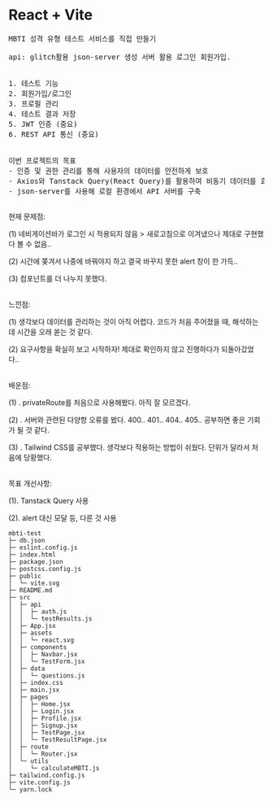 # React + Vite

<pre>
MBTI 성격 유형 테스트 서비스를 직접 만들기

api: glitch활용 json-server 생성 서버 활용 로그인 회원가입.


1. 테스트 기능 
2. 회원가입/로그인
3. 프로필 관리
4. 테스트 결과 저장
5. JWT 인증 (중요)
6. REST API 통신 (중요)


이번 프로젝트의 목표
- 인증 및 권한 관리를 통해 사용자의 데이터를 안전하게 보호
- Axios와 Tanstack Query(React Query)를 활용하여 비동기 데이터를 효율적으로 관리 
- json-server를 사용해 로컬 환경에서 API 서버를 구축

</pre>

<div>
현재 문제점: 
<p> (1) 네비게이션바가 로그인 시 적용되지 않음 > 새로고침으로 이겨냈으나 제대로 구현했다 볼 수 없음..</p>
<p> (2) 시간에 쫒겨서 나중에 바꿔야지 하고 결국 바꾸지 못한 alert 창이 한 가득.. </p>
<p> (3) 컴포넌트를 더 나누지 못했다.</p>
<br/>
느낀점:
<p> (1) 생각보다 데이터를 관리하는 것이 아직 어렵다. 코드가 처음 주어졌을 때, 해석하는 데 시간을 오래 쏟는 것 같다.</p>
<p> (2) 요구사항을 확실히 보고 시작하자! 제대로 확인하지 않고 진행하다가 되돌아갔었다..</p>
<br/>
배운점: 
<p> (1) . privateRoute를 처음으로 사용해봤다. 아직 잘 모르겠다.</p>
<p> (2) . 서버와 관련된 다양항 오류를 봤다. 400.. 401.. 404.. 405.. 공부하면 좋은 기회가 될 것 같다. </p>
<p> (3) . Tailwind CSS를 공부했다. 생각보다 적용하는 방법이 쉬웠다. 단위가 달라서 처음에 당황했다. </p>

<br/> 
목표 개선사항:
<p> (1). Tanstack Query 사용 </p>
<p> (2). alert 대신 모달 등, 다른 것 사용 </p>
</div>

```
mbti-test
├─ db.json
├─ eslint.config.js
├─ index.html
├─ package.json
├─ postcss.config.js
├─ public
│  └─ vite.svg
├─ README.md
├─ src
│  ├─ api
│  │  ├─ auth.js
│  │  └─ testResults.js
│  ├─ App.jsx
│  ├─ assets
│  │  └─ react.svg
│  ├─ components
│  │  ├─ Navbar.jsx
│  │  └─ TestForm.jsx
│  ├─ data
│  │  └─ questions.js
│  ├─ index.css
│  ├─ main.jsx
│  ├─ pages
│  │  ├─ Home.jsx
│  │  ├─ Login.jsx
│  │  ├─ Profile.jsx
│  │  ├─ Signup.jsx
│  │  ├─ TestPage.jsx
│  │  └─ TestResultPage.jsx
│  ├─ route
│  │  └─ Router.jsx
│  └─ utils
│     └─ calculateMBTI.js
├─ tailwind.config.js
├─ vite.config.js
└─ yarn.lock

```
